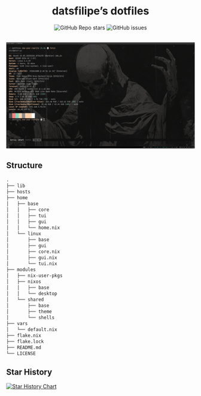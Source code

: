 <div align="center">

# datsfilipe’s dotfiles

<img alt="GitHub Repo stars" src="https://img.shields.io/github/stars/datsfilipe/dotfiles?colorA=A0A0A0&colorB=FFCFA8&style=for-the-badge&logo=github">
<img alt="GitHub issues" src="https://img.shields.io/github/issues/datsfilipe/dotfiles?colorA=A0A0A0&colorB=FFCFA8&style=for-the-badge&logo=github">

<br/>
<br/>

![Preview](./assets/preview.png)

</div>

## Structure

```
.
├── lib
├── hosts
├── home
│   ├── base
│   │   ├── core
│   │   ├── tui
│   │   ├── gui
│   │   └── home.nix
│   └── linux
│       ├── base
│       ├── gui
│       ├── core.nix
│       ├── gui.nix
│       └── tui.nix
├── modules
│   ├── nix-user-pkgs
│   ├── nixos
│   │   ├── base
│   │   └── desktop
│   └── shared
│       ├── base
│       ├── theme
│       └── shells
├── vars
│   └── default.nix
├── flake.nix
├── flake.lock
├── README.md
└── LICENSE
```
## Star History

<a href="https://star-history.com/#datsfilipe/dotfiles&Date">
  <picture>
    <source media="(prefers-color-scheme: dark)" srcset="https://api.star-history.com/svg?repos=datsfilipe/dotfiles&type=Date&theme=dark" />
    <source media="(prefers-color-scheme: light)" srcset="https://api.star-history.com/svg?repos=datsfilipe/dotfiles&type=Date" />
    <img alt="Star History Chart" src="https://api.star-history.com/svg?repos=datsfilipe/dotfiles&type=Date" />
  </picture>
</a>
